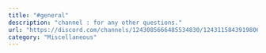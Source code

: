 ```yaml
---
title: "#general"
description: "channel : for any other questions."
url: "https://discord.com/channels/1243085666485534830/1243115843919806486"
category: "Miscellaneous"
---
```

